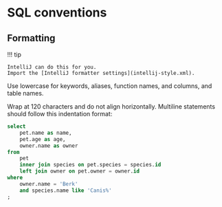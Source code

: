 <!--
SPDX-FileCopyrightText: Copyright 2017-2024, Douglas Myers-Turnbull
SPDX-PackageHomePage: https://dmyersturnbull.github.io
SPDX-License-Identifier: CC-BY-SA-4.0
-->

# SQL conventions

## Formatting

!!! tip

    IntelliJ can do this for you.
    Import the [IntelliJ formatter settings](intellij-style.xml).

Use lowercase for keywords, aliases, function names, and columns, and table names.

Wrap at 120 characters and do not align horizontally.
Multiline statements should follow this indentation format:

```sql
select
    pet.name as name,
    pet.age as age,
    owner.name as owner
from
    pet
    inner join species on pet.species = species.id
    left join owner on pet.owner = owner.id
where
    owner.name = 'Berk'
    and species.name like 'Canis%'
;
```
